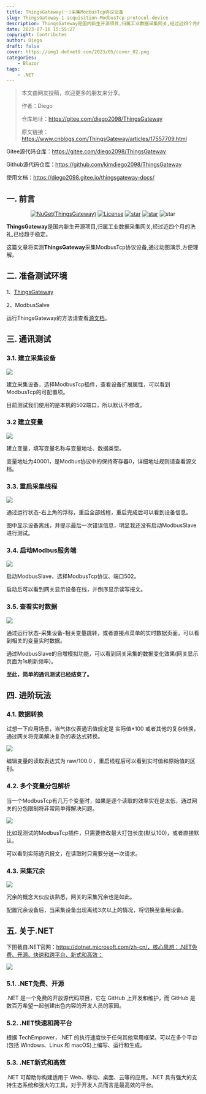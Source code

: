 ```yaml
---
title: ThingsGateway(一)采集ModbusTcp协议设备
slug: ThingsGateway-1-acquisition-ModbusTcp-protocol-device
description: ThingsGateway是国内新生开源项目,归属工业数据采集网关,经过近四个月的洗礼,已经趋于稳定。
date: 2023-07-16 15:55:27
copyright: Contributes
author: Diego
draft: false
cover: https://img1.dotnet9.com/2023/05/cover_02.png
categories: 
    - Blazor
tags: 
    - .NET
---
```


> 本文由网友投稿，欢迎更多的朋友来分享。
>
> 作者：Diego
>
> 仓库地址：https://gitee.com/diego2098/ThingsGateway
>
>原文链接：https://www.cnblogs.com/ThingsGateway/articles/17557709.html

Gitee源代码仓库：https://gitee.com/diego2098/ThingsGateway

Github源代码仓库：https://github.com/kimdiego2098/ThingsGateway

使用文档：https://diego2098.gitee.io/thingsgateway-docs/

## 一. 前言

<div align="center"> 

[![NuGet(ThingsGateway)](https://img.shields.io/nuget/v/ThingsGateway.Foundation.svg?label=ThingsGateway.Foundation)](https://www.nuget.org/packages/kimdiego/)
[![License](https://img.shields.io/badge/license-Apache%202-4EB1BA.svg)](https://www.apache.org/licenses/LICENSE-2.0.html)
[![star](https://gitee.com/diego2098/ThingsGateway/badge/star.svg)](https://gitee.com/diego2098/ThingsGateway/stargazers) 
[![star](https://gitee.com/diego2098/ThingsGateway/badge/fork.svg)](https://gitee.com/diego2098/ThingsGateway/members) 
![star](https://img.shields.io/badge/QQ群-605534569-blue)

</div>  

**ThingsGateway**是国内新生开源项目,归属工业数据采集网关,经过近四个月的洗礼,已经趋于稳定。

这篇文章将实测**ThingsGateway**采集ModbusTcp协议设备,通过动图演示,方便理解。

## 二. 准备测试环境

1、[ThingsGateway](https://gitee.com/diego2098/ThingsGateway)

2、ModbusSalve

运行ThingsGateway的方法请查看[源文档](https://diego2098.gitee.io/thingsgateway-docs/docs/startguide)。

## 三. 通讯测试

### 3.1. 建立采集设备

![](https://img1.dotnet9.com/2023/07/0402.gif)

建立采集设备，选择ModbusTcp插件，查看设备扩展属性，可以看到ModbusTcp的可配置项。

目前测试我们使用的是本机的502端口，所以默认不修改。

### 3.2 建立变量

![](https://img1.dotnet9.com/2023/07/0403.gif)

建立变量，填写变量名称与变量地址、数据类型。

变量地址为40001，是Modbus协议中的保持寄存器0，详细地址规则请查看源文档。

### 3.3. 重启采集线程

![](https://img1.dotnet9.com/2023/07/0404.gif)

通过运行状态-右上角的浮标，重启全部线程，重启完成后可以看到设备信息。

图中显示设备离线，并提示最后一次错误信息，明显我还没有启动ModbusSlave进行测试。

### 3.4. 启动Modbus服务端

![](https://img1.dotnet9.com/2023/07/0405.gif)

启动ModbusSlave，选择ModbusTcp协议、端口502。

启动后可以看到网关显示设备在线，并倒序显示读写报文。

### 3.5. 查看实时数据

![](https://img1.dotnet9.com/2023/07/0406.gif)

通过运行状态-采集设备-相关变量跳转，或者直接点菜单的实时数据页面，可以看到相关的变量实时数据。

通过ModbusSlave的自增模拟功能，可以看到网关采集的数据变化效果(网关显示页面为1s刷新频率)。

**至此，简单的通讯测试已经结束了。**

## 四. 进阶玩法

### 4.1. 数据转换

试想一下应用场景，当气体仪表通讯值规定是 实际值*100 或者其他的复杂转换，通过网关将完美解决复杂的表达式转换。

![](https://img1.dotnet9.com/2023/07/0407.gif)

编辑变量的读取表达式为 raw/100.0 ，重启线程后可以看到实时值和原始值的区别。

### 4.2. 多个变量分包解析

当一个ModbusTcp有几万个变量时，如果是逐个读取的效率实在是太低，通过网关的分包限制将非常简单得解决问题。

![](https://img1.dotnet9.com/2023/07/0408.gif)


比如现测试的ModbusTcp插件，只需要修改最大打包长度(默认100)，或者直接默认。

可以看到实际通讯报文，在读取时只需要分送一次请求。

### 4.3. 采集冗余

![](https://img1.dotnet9.com/2023/07/0409.gif)

冗余的概念大伙应该熟悉，网关的采集冗余也是如此。

配置冗余设备后，当采集设备出现离线3次以上的情况，将切换至备用设备。

## 五. 关于.NET

下图截自.NET官网：https://dotnet.microsoft.com/zh-cn/，核心思想：.NET免费、开源、快速和跨平台、新式和高效：

![](https://img1.dotnet9.com/2023/07/0401.png)

### 5.1. .NET免费、开源

.NET 是一个免费的开放源代码项目，它在 GitHub 上开发和维护，而 GitHub 是数百万希望一起创建出色内容的开发人员的家园。

### 5.2. .NET快速和跨平台

根据 TechEmpower，.NET 的执行速度快于任何其他常用框架。可以在多个平台(包括 Windows、Linux 和 macOS)上编写、运行和生成。

### 5.3. .NET新式和高效

.NET 可帮助你构建适用于 Web、移动、桌面、云等的应用。.NET 具有强大的支持生态系统和强大的工具，对于开发人员而言是最高效的平台。